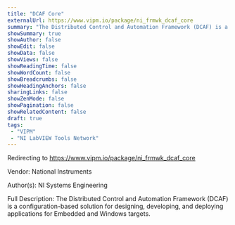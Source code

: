 ```yaml
---
title: "DCAF Core"
externalUrl: https://www.vipm.io/package/ni_frmwk_dcaf_core
summary: "The Distributed Control and Automation Framework (DCAF) is a configuration-based solution for designing, developing, and deploying applications for Embedded and Windows targets.."
showSummary: true
showAuthor: false
showEdit: false
showData: false
showViews: false
showReadingTime: false
showWordCount: false
showBreadcrumbs: false
showHeadingAnchors: false
sharingLinks: false
showZenMode: false
showPagination: false
showRelatedContent: false
draft: true
tags:
 - "VIPM"
 - "NI LabVIEW Tools Network"
---
```


Redirecting to https://www.vipm.io/package/ni_frmwk_dcaf_core

Vendor: National Instruments

Author(s): NI Systems Engineering
 
Full Description:
The Distributed Control and Automation Framework (DCAF) is a configuration-based solution for designing, developing, and deploying applications for Embedded and Windows targets.